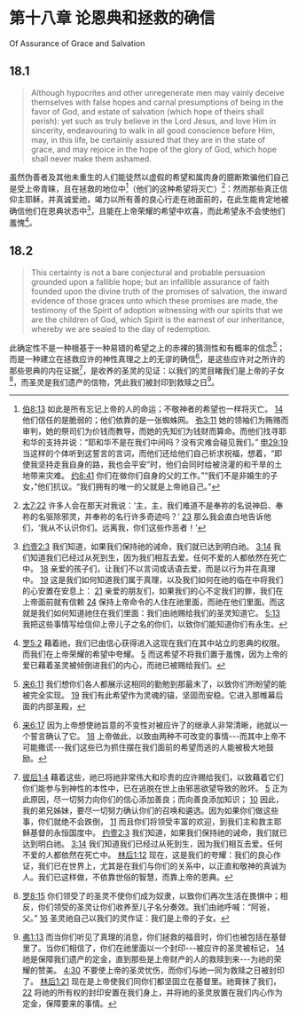 # 第十八章 论恩典和拯救的确信

Of Assurance of Grace and Salvation

## 18.1

> Although hypocrites and other unregenerate men may vainly deceive themselves with false hopes and carnal presumptions of being in the favor of God, and estate of salvation (which hope of theirs shall perish): yet such as truly believe in the Lord Jesus, and love Him in sincerity, endeavouring to walk in all good conscience before Him, may, in this life, be certainly assured that they are in the state of grace, and may rejoice in the hope of the glory of God, which hope shall never make them ashamed.

虽然伪善者及其他未重生的人们能徒然以虚假的希望和属肉身的臆断欺骗他们自己是受上帝青睐，且在拯救的地位中[^18-1]（他们的这种希望将灭亡）[^18-2]：然而那些真正信仰主耶稣，并真诚爱祂，竭力以所有善的良心行走在祂面前的，在此生能肯定地被确信他们在恩典状态中[^18-3]，且能在上帝荣耀的希望中欢喜，而此希望永不会使他们羞愧[^18-4]。

[^18-1]: [伯8:13](https://biblehub.com/job/8-13.htm) 如此是所有忘记上帝的人的命运；不敬神者的希望也一样将灭亡。 [14](https://biblehub.com/job/8-14.htm) 他们信任的是脆弱的；他们依靠的是一张蜘蛛网。 [弥3:11](https://biblehub.com/micah/3-11.htm) 她的领袖们为贿赂而审判，她的祭司们为价钱而教导，而她的先知们为钱财而算命。而他们找寻耶和华的支持并说：“耶和华不是在我们中间吗？没有灾难会碰见我们。” [申29:19](https://biblehub.com/deuteronomy/29-19.htm) 当这样的个体听到这誓言的言词，而他们还给他们自己祈求祝福，想着，“即使我坚持走我自身的路，我也会平安”时，他们会同时给被浇灌的和干旱的土地带来灾难。 [约8:41](https://biblehub.com/john/8-41.htm) 你们在做你们自身的父的工作。”“我们不是非婚生的子女，”他们抗议。“我们拥有的唯一的父就是上帝祂自己。”

[^18-2]: [太7:22](https://biblehub.com/matthew/7-22.htm) 许多人会在那天对我说：‘主，主，我们难道不是奉祢的名说神启、奉祢的名驱除邪灵，并奉祢的名行许多奇迹吗？’ [23](https://biblehub.com/matthew/7-23.htm) 那么我会直白地告诉他们，‘我从不认识你们。远离我，你们这些作恶者！’

[^18-3]: [约壹2:3](https://biblehub.com/1_john/2-3.htm) 我们知道，如果我们保持祂的诫命，我们就已达到明白祂。 [3:14](https://biblehub.com/1_john/3-14.htm) 我们知道我们已经过从死到生，因为我们相互去爱。任何不爱的人都依然在死亡中。 [18](https://biblehub.com/1_john/3-18.htm) 亲爱的孩子们，让我们不以言词或话语去爱，而是以行为并在真理中。 [19](https://biblehub.com/1_john/3-19.htm) 这是我们如何知道我们属于真理，以及我们如何在祂的临在中将我们的心安置在安息上： [21](https://biblehub.com/1_john/3-21.htm) 亲爱的朋友们，如果我们的心不定我们的罪，我们在上帝面前就有信赖 [24](https://biblehub.com/1_john/3-24.htm) 保持上帝命令的人住在祂里面，而祂在他们里面。而这就是我们如何知道祂住在我们里面：我们由祂赐给我们的圣灵知道它。 [5:13](https://biblehub.com/1_john/5-13.htm) 我把这些事情写给信仰上帝儿子之名的你们，以致你们能知道你们有永生。

[^18-4]: [罗5:2](https://biblehub.com/romans/5-2.htm) 藉着祂，我们已由信心获得进入这现在我们在其中站立的恩典的权限。而我们在上帝荣耀的希望中夸耀。 [5](https://biblehub.com/romans/5-5.htm) 而这希望不将我们置于羞愧，因为上帝的爱已藉着圣灵被倾倒进我们的内心，而祂已被赐给我们。

## 18.2

> This certainty is not a bare conjectural and probable persuasion grounded upon a fallible hope; but an infallible assurance of faith founded upon the divine truth of the promises of salvation, the inward evidence of those graces unto which these promises are made, the testimony of the Spirit of adoption witnessing with our spirits that we are the children of God, which Spirit is the earnest of our inheritance, whereby we are sealed to the day of redemption.

此确定性不是一种根基于一种易错的希望之上的赤裸的猜测性和有概率的信念[^18-5]；而是一种建立在拯救应许的神性真理之上的无谬的确信[^18-6]，是这些应许对之所许的那些恩典的内在证据[^18-7]，是收养的圣灵的见证：以我们的灵目睹我们是上帝的子女[^18-8]，而圣灵是我们遗产的信物，凭此我们被封印到救赎之日[^18-9]。

[^18-5]: [来6:11](https://biblehub.com/hebrews/6-11.htm) 我们想你们各人都展示这相同的勤勉到那最末了，以致你们所盼望的能被完全实现。 [19](https://biblehub.com/hebrews/6-19.htm) 我们有此希望作为灵魂的锚，坚固而安稳。它进入那帷幕后面的内部圣殿，

[^18-6]: [来6:17](https://biblehub.com/hebrews/6-17.htm) 因为上帝想使祂旨意的不变性对被应许了的继承人非常清晰，祂就以一个誓言确认了它。 [18](https://biblehub.com/hebrews/6-18.htm) 上帝做此，以致由两种不可改变的事情---而其中上帝不可能撒谎---我们这些已为抓住摆在我们面前的希望而逃的人能被极大地鼓励。

[^18-7]: [彼后1:4](https://biblehub.com/2_peter/1-4.htm) 藉着这些，祂已将祂非常伟大和珍贵的应许赐给我们，以致藉着它们你们能参与到神性的本性中，已在逃脱在世上由邪恶欲望导致的败坏。 [5](https://biblehub.com/2_peter/1-5.htm) 正为此原因，尽一切努力向你们的信心添加善良；而向善良添加知识； [10](https://biblehub.com/2_peter/1-10.htm) 因此，我的弟兄姊妹，要尽一切努力确认你们的召唤和遴选。因为如果你们做这些事，你们就绝不会跌倒， [11](https://biblehub.com/2_peter/1-11.htm) 而且你们将领受丰富的欢迎，到我们主和救主耶稣基督的永恒国度中。 [约壹2:3](https://biblehub.com/1_john/2-3.htm) 我们知道，如果我们保持祂的诫命，我们就已达到明白祂。 [3:14](https://biblehub.com/1_john/3-14.htm) 我们知道我们已经过从死到生，因为我们相互去爱。任何不爱的人都依然在死亡中。 [林后1:12](https://biblehub.com/2_corinthians/1-12.htm) 现在，这是我们的夸耀：我们的良心作证，我们已在世界上，尤其是在我们与你们的关系中，以正直和敬神的真诚为人。我们已这样做，不依靠世俗的智慧，而靠上帝的恩典。

[^18-8]: [罗8:15](https://biblehub.com/romans/8-15.htm) 你们领受了的圣灵不使你们成为奴隶，以致你们再次生活在畏惧中；相反，你们领受的圣灵让你们收养至儿子名分奏效。我们由祂呼喊：“阿爸，父。” [16](https://biblehub.com/romans/8-16.htm) 圣灵祂自己以我们的灵作证：我们是上帝的子女。

[^18-9]: [弗1:13](https://biblehub.com/ephesians/1-13.htm) 而当你们听见了真理的消息，你们拯救的福音时，你们也被包括在基督里了。当你们相信了，你们在祂里面以一个封印---被应许的圣灵被标记， [14](https://biblehub.com/ephesians/1-14.htm) 祂是保障我们遗产的定金，直到那些是上帝财产的人的救赎到来---为祂的荣耀的赞美。 [4:30](https://biblehub.com/ephesians/4-30.htm) 不要使上帝的圣灵忧伤，而你们与祂一同为救赎之日被封印了。 [林后1:21](https://biblehub.com/2_corinthians/1-21.htm) 现在是上帝使我们同你们都坚固立在基督里。祂膏抹了我们， [22](https://biblehub.com/2_corinthians/1-22.htm) 将祂的所有权的封印安置在我们身上，并将祂的圣灵放置在我们内心作为定金，保障要来的事情。